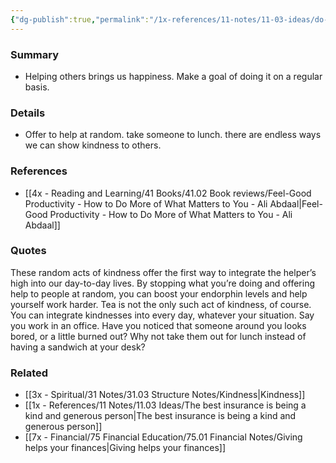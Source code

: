 ```yaml
---
{"dg-publish":true,"permalink":"/1x-references/11-notes/11-03-ideas/do-three-random-acts-of-kindness-a-day/","title":"Do three random acts of kindness a day","created":"2024-04-04T21:24:47.880+03:00","updated":"2024-04-05T09:52:36.891+03:00"}
---
```



### Summary
- Helping others brings us happiness. Make a goal of doing it on a regular basis.

### Details
- Offer to help at random. take someone to lunch. there are endless ways we can show kindness to others.

### References
- [[4x - Reading and Learning/41 Books/41.02 Book reviews/Feel-Good Productivity - How to Do More of What Matters to You - Ali Abdaal\|Feel-Good Productivity - How to Do More of What Matters to You - Ali Abdaal]]

### Quotes
These random acts of kindness offer the first way to integrate the helper’s high into our day-to-day lives. By stopping what you’re doing and offering help to people at random, you can boost your endorphin levels and help yourself work harder. Tea is not the only such act of kindness, of course. You can integrate kindnesses into every day, whatever your situation. Say you work in an office. Have you noticed that someone around you looks bored, or a little burned out? Why not take them out for lunch instead of having a sandwich at your desk?

### Related
- [[3x - Spiritual/31 Notes/31.03 Structure Notes/Kindness\|Kindness]]
- [[1x - References/11 Notes/11.03 Ideas/The best insurance is being a kind and generous person\|The best insurance is being a kind and generous person]]
- [[7x - Financial/75 Financial Education/75.01 Financial Notes/Giving helps your finances\|Giving helps your finances]]